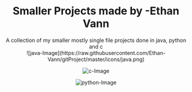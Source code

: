 <h1 align="center">
	Smaller Projects made by -Ethan Vann
</h1>

<div align="center">	
	A collection of my smaller mostly single file projects done in java, python and c
</div>

<div align="center">
![java-Image](https://raw.githubusercontent.com/Ethan-Vann/gitProject/master/icons/java.png)

![c-Image](https://raw.githubusercontent.com/Ethan-Vann/gitProject/master/icons/c.png)

![python-Image](https://raw.githubusercontent.com/Ethan-Vann/gitProject/master/icons/python.png)
</div>
